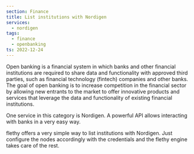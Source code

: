 ```yaml
---
section: Finance
title: List institutions with Nordigen
services:
  - nordigen
tags:
  - finance
  - openbanking
ts: 2022-12-24
---
```


Open banking is a financial system in which banks and other financial institutions are required to share data and functionality with approved third parties, such as financial technology (fintech) companies and other banks. The goal of open banking is to increase competition in the financial sector by allowing new entrants to the market to offer innovative products and services that leverage the data and functionality of existing financial institutions.

One service in this category is Nordigen. A powerful API allows interacting with banks in a very easy way.

flethy offers a very simple way to list institutions with Nordigen. Just configure the nodes accordingly with the credentials and the flethy engine takes care of the rest.
